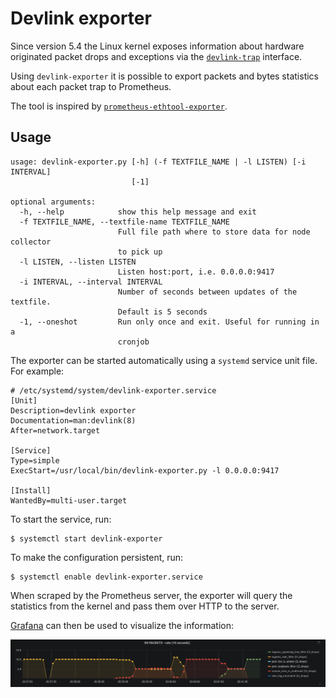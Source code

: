 Devlink exporter
================

Since version 5.4 the Linux kernel exposes information about hardware
originated packet drops and exceptions via the [`devlink-trap`][1]
interface.

Using `devlink-exporter` it is possible to export packets and bytes
statistics about each packet trap to Prometheus.

The tool is inspired by [`prometheus-ethtool-exporter`][2].

Usage
-----

```
usage: devlink-exporter.py [-h] (-f TEXTFILE_NAME | -l LISTEN) [-i INTERVAL]
                           [-1]

optional arguments:
  -h, --help            show this help message and exit
  -f TEXTFILE_NAME, --textfile-name TEXTFILE_NAME
                        Full file path where to store data for node collector
                        to pick up
  -l LISTEN, --listen LISTEN
                        Listen host:port, i.e. 0.0.0.0:9417
  -i INTERVAL, --interval INTERVAL
                        Number of seconds between updates of the textfile.
                        Default is 5 seconds
  -1, --oneshot         Run only once and exit. Useful for running in a
                        cronjob
```

The exporter can be started automatically using a `systemd` service unit
file. For example:

```
# /etc/systemd/system/devlink-exporter.service
[Unit]
Description=devlink exporter
Documentation=man:devlink(8)
After=network.target

[Service]
Type=simple
ExecStart=/usr/local/bin/devlink-exporter.py -l 0.0.0.0:9417

[Install]
WantedBy=multi-user.target
```

To start the service, run:

```
$ systemctl start devlink-exporter
```

To make the configuration persistent, run:

```
$ systemctl enable devlink-exporter.service
```

When scraped by the Prometheus server, the exporter will query the
statistics from the kernel and pass them over HTTP to the server.

[Grafana][3] can then be used to visualize the information:

![figure 1](devlink-exporter.png)

[1]: https://www.kernel.org/doc/html/latest/networking/devlink-trap.html
[2]: https://github.com/Showmax/prometheus-ethtool-exporter
[3]: https://grafana.com/
